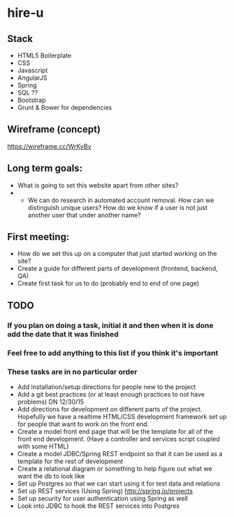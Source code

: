 # hire-u

## Stack
* HTML5 Boilerplate
* CSS
* Javascript
* AngularJS
* Spring
* SQL ??
* Bootstrap
* Grunt & Bower for dependencies

## Wireframe (concept)
https://wireframe.cc/WrKvBv

## Long term goals:
* What is going to set this website apart from other sites?
* - We can do research in automated account removal. How can we distinguish unique users? How do we know if a user is not just another
user that under another name?

## First meeting:
* How do we set this up on a computer that just started working on the site?
* Create a guide for different parts of development (frontend, backend, QA)
* Create first task for us to do (probably end to end of one page)

## TODO
### If you plan on doing a task, initial it and then when it is done add the date that it was finished
### Feel free to add anything to this list if you think it's important
### These tasks are in no particular order
* Add installation/setup directions for people new to the project
* Add a git best practices (or at least enough practices to not have problems) DN 12/30/15
* Add directions for development on different parts of the project. Hopefully we have a realtime HTML/CSS development framework set up for people that want to work on the front end.
* Create a model front end page that will be the template for all of the front end development. (Have a controller and services script coupled with some HTML)
* Create a model JDBC/Spring REST endpoint so that it can be used as a template for the rest of development
* Create a relational diagram or something to help figure out what we want the db to look like
* Set up Postgres so that we can start using it for test data and relations
* Set up REST services (Using Spring) http://spring.io/projects
* Set up security for user authentication using Spring as well
* Look into JDBC to hook the REST services into Postgres
